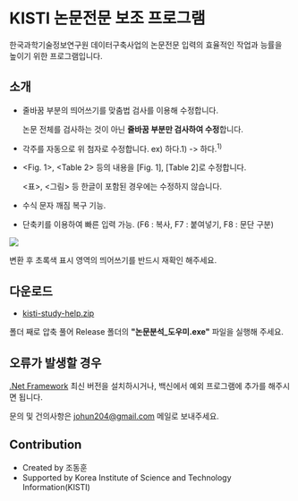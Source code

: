 # KISTI 논문전문 보조 프로그램

한국과학기술정보연구원 데이터구축사업의 논문전문 입력의 효율적인 작업과 능률을 높이기 위한 프로그램입니다.


## 소개
* 줄바꿈 부분의 띄어쓰기를 맞춤법 검사를 이용해 수정합니다.

  논문 전체를 검사하는 것이 아닌 **줄바꿈 부분만 검사하여 수정**합니다.

* 각주를 자동으로 위 첨자로 수정합니다. ex) 하다.1) -> 하다.<sup>1)</sup>
* <Fig. 1>, <Table 2> 등의 내용을 [Fig. 1], [Table 2]로 수정합니다.

  <표>, <그림> 등 한글이 포함된 경우에는 수정하지 않습니다.
 
* 수식 문자 깨짐 복구 기능.
* 단축키를 이용하여 빠른 입력 가능. (F6 : 복사, F7 : 붙여넣기, F8 : 문단 구분)


<img src="https://raw.githubusercontent.com/johun204/kisti-study-help/main/example.gif" />


변환 후 초록색 표시 영역의 띄어쓰기를 반드시 재확인 해주세요.


## 다운로드
* [kisti-study-help.zip](https://github.com/johun204/kisti-study-help/archive/main.zip) 

 폴더 째로 압축 풀어 Release 폴더의 **"논문분석_도우미.exe"** 파일을 실행해 주세요.


## 오류가 발생할 경우
[.Net Framework](https://dotnet.microsoft.com/download/dotnet-framework/thank-you/net48-kor) 최신 버전을 설치하시거나, 백신에서 예외 프로그램에 추가를 해주시면 됩니다.


문의 및 건의사항은 [johun204@gmail.com](mailto:johun204@gmail.com) 메일로 보내주세요.

## Contribution
  * Created by 조동훈
  * Supported by Korea Institute of Science and Technology Information(KISTI)
